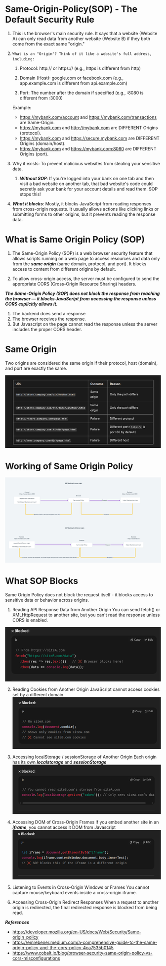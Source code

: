 # Same-Origin-Policy(SOP) - The Default Security Rule

1. This is the browser's main security rule. It says that a website (Website A) can only read data from another website (Website B) if they both come from the exact same "origin."

2. `What is an "Origin"? Think of it like a website's full address, including:`

   1. Protocol: http:// or https:// (e.g., https is different from http)

   2. Domain (Host): google.com or facebook.com (e.g., app.example.com is different from api.example.com)

   3. Port: The number after the domain if specified (e.g., :8080 is different from :3000)

   Example:

   - https://mybank.com/account and https://mybank.com/transactions are Same-Origin.
   - https://mybank.com and http://mybank.com are DIFFERENT Origins (protocol).
   - https://mybank.com and https://secure.mybank.com are DIFFERENT Origins (domain/host).
   - https://mybank.com and https://mybank.com:8080 are DIFFERENT Origins (port).

3. Why it exists: To prevent malicious websites from stealing your sensitive data.

   1. **_Without SOP_**: If you're logged into your bank on one tab and then visit a bad website on another tab, that bad website's code could secretly ask your bank for your account details and read them. SOP stops this!

4. **_What it blocks_**: Mostly, it blocks JavaScript from reading responses from cross-origin requests. It usually allows actions like clicking links or submitting forms to other origins, but it prevents reading the response data.



# What is Same Origin Policy (SOP)
1. The Same-Origin Policy (SOP) is a web browser security feature that allows scripts running on a web page to access resources and data only from the ***same origin*** (same domain, protocol, and port). It blocks access to content from different origins by default.

2. To allow cross-origin access, the server must be configured to send the appropriate CORS (Cross-Origin Resource Sharing) headers.

***The Same-Origin Policy (SOP) does not block the response from reaching the browser — it blocks JavaScript from accessing the response unless CORS explicitly allows it.***

1. The backend does send a response
2. The browser receives the response.
3. But Javascript on the page cannot read the response unless the server includes the proper CORS header.


# Same Origin
Two origins are considered the same origin if their protocol, host (domain), and port are exactly the same.

![alt text](image-1.png)


# Working of Same Origin Policy
![alt text](image-2.png)


# What SOP Blocks
Same Origin Policy does not block the request itself - it blocks access to sensitive data or behavior across origins.

1. Reading API Response Data from Another Origin
You can send fetch() or XMLHttpRequest to another site,
but you can't read the response unless CORS is enabled.

![alt text](image-3.png)

2. Reading Cookies from Another Origin
JavaScript cannot access cookies set by a different domain.
![alt text](image-4.png)

3. Accessing localStorage / sessionStorage of Another Origin
Each origin has its own ***localstorage*** and ***sessionStorage***
![alt text](image-5.png)

4. Accessing DOM of Cross-Origin Frames
If you embed another site in an ***iframe***, you cannot access it DOM from Javascript
![alt text](image-6.png)

5. Listening to Events in Cross-Origin Windows or Frames
You cannot capture mouse/keyboard events inside a cross-origin iframe.

6. Accessing Cross-Origin Redirect Responses
When a request to another origin is redirected, the final redirected response is blocked from being read.


***References***
- https://developer.mozilla.org/en-US/docs/Web/Security/Same-origin_policy
- https://emrebener.medium.com/a-comprehensive-guide-to-the-same-origin-policy-and-the-cors-policy-4ca7535b0145
- https://www.cobalt.io/blog/browser-security-same-origin-policy-vs-cors-misconfigurations
